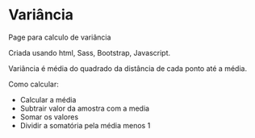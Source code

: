 # Variância
Page para calculo de variância

Criada usando html, Sass, Bootstrap, Javascript.

Variância é média do quadrado da distância de cada ponto até a média. 

Como calcular: 
- Calcular a média <br>
- Subtrair valor da amostra com a media <br>
- Somar os valores <br>
- Dividir a somatória pela média menos 1 
